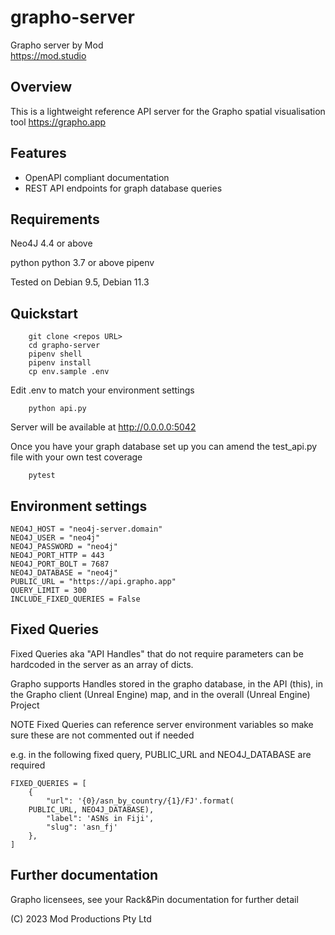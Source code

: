 # grapho-server

Grapho server by Mod\
https://mod.studio

## Overview

This is a lightweight reference API server for the Grapho spatial visualisation tool
https://grapho.app

## Features

* OpenAPI compliant documentation
* REST API endpoints for graph database queries

## Requirements

Neo4J 4.4 or above

python
    python 3.7 or above
    pipenv 

Tested on Debian 9.5, Debian 11.3

## Quickstart

```
    git clone <repos URL>
    cd grapho-server
    pipenv shell
    pipenv install
    cp env.sample .env
```
Edit .env to match your environment settings
```
    python api.py
```
Server will be available at http://0.0.0.0:5042

Once you have your graph database set up you can amend the test_api.py file with your own test coverage

```
    pytest
```
## Environment settings
```
NEO4J_HOST = "neo4j-server.domain"
NEO4J_USER = "neo4j"
NEO4J_PASSWORD = "neo4j"
NEO4J_PORT_HTTP = 443
NEO4J_PORT_BOLT = 7687
NEO4J_DATABASE = "neo4j"
PUBLIC_URL = "https://api.grapho.app"
QUERY_LIMIT = 300
INCLUDE_FIXED_QUERIES = False
```
## Fixed Queries

Fixed Queries aka "API Handles" that do not require parameters can be hardcoded in the server as an array of dicts.

Grapho supports Handles stored in the grapho database, in the API (this), in the Grapho client (Unreal Engine) map, and in the overall (Unreal Engine) Project

NOTE Fixed Queries can reference server environment variables so make sure these are not commented out if needed

e.g. in the following fixed query, PUBLIC_URL and NEO4J_DATABASE are required

```
FIXED_QUERIES = [
    {
        "url": '{0}/asn_by_country/{1}/FJ'.format(
    PUBLIC_URL, NEO4J_DATABASE),
        "label": 'ASNs in Fiji',
        "slug": 'asn_fj'
    },
]
```

## Further documentation

Grapho licensees, see your Rack&Pin documentation for further detail


(C) 2023 Mod Productions Pty Ltd
